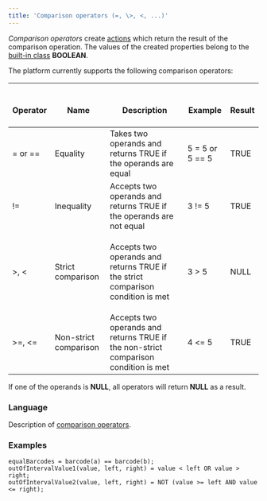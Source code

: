 ```yaml
---
title: 'Comparison operators (=, \>, <, ...)'
---
```


*Comparison operators* create [actions](Properties.md) which return the result of the comparison operation. The values of the created properties belong to the [built-in class](Built-in_classes.md) **BOOLEAN**.

The platform currently supports the following comparison operators:

|<div><br/><div><br/>Operator<br/></div><br/></div>|<div><br/><div><br/>Name<br/></div><br/></div>|<div><br/><div><br/>Description<br/></div><br/></div>|<div><br/><div><br/>Example<br/></div><br/></div>|<div><br/><div><br/>Result<br/></div><br/></div>|
|---|---|---|---|---|
|= or ==|Equality|Takes two operands and returns TRUE if the operands are equal|5 = 5 or 5 == 5|TRUE|
|!=|Inequality|Accepts two operands and returns TRUE if the operands are not equal|3 != 5|TRUE|
|\>, <|Strict comparison|<p>Accepts two operands and returns TRUE if the strict comparison condition is met</p>|3 \> 5|NULL|
|\>=, <=|Non-strict comparison|Accepts two operands and returns TRUE if the non-strict comparison condition is met|4 <= 5|TRUE|

If one of the operands is **NULL**, all operators will return **NULL** as a result.

### Language

Description of [comparison operators](Comparison_operators.md).

### Examples


```lsf
equalBarcodes = barcode(a) == barcode(b);
outOfIntervalValue1(value, left, right) = value < left OR value > right;
outOfIntervalValue2(value, left, right) = NOT (value >= left AND value <= right);
```
